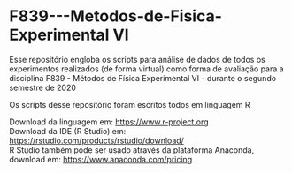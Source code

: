 # F839---Metodos-de-Fisica-Experimental VI
Esse repositório engloba os scripts para análise de dados de todos os experimentos realizados (de forma virtual) como forma de avaliação para a disciplina F839 - Métodos de Física Experimental VI - durante o segundo semestre de 2020

Os scripts desse repositório foram escritos todos em linguagem R

Download da linguagem em: https://www.r-project.org \
Download da IDE (R Studio) em: https://rstudio.com/products/rstudio/download/ \
R Studio também pode ser usado através da plataforma Anaconda, download em: https://www.anaconda.com/pricing
